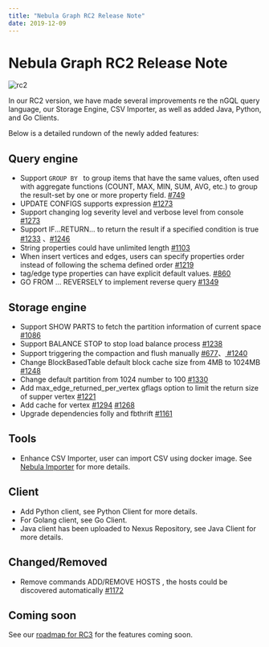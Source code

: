 ```yaml
---
title: "Nebula Graph RC2 Release Note"
date: 2019-12-09
---
```


# Nebula Graph RC2 Release Note


![rc2](https://user-images.githubusercontent.com/56643819/72578859-51099b00-3912-11ea-8435-3f4d412d004e.png)

In our RC2 version, we have made several improvements re the nGQL query language, our Storage Engine, CSV Importer, as well as added Java, Python, and Go Clients.

Below is a detailed rundown of the newly added features:

## Query engine

- Support `GROUP BY ` to group items that have the same values, often used with aggregate functions (COUNT, MAX, MIN, SUM, AVG, etc.) to group the result-set by one or more property field. [#749](https://github.com/vesoft-inc/nebula/issues/749)
- UPDATE CONFIGS supports expression  [#1273](https://github.com/vesoft-inc/nebula/issues/1273)
- Support changing log severity level and verbose level from console  [#1273](https://github.com/vesoft-inc/nebula/issues/1273)
- Support IF...RETURN... to return the result if a specified condition is true [#1233](https://github.com/vesoft-inc/nebula/issues/1233) 、[#1246](https://github.com/vesoft-inc/nebula/issues/1246)
- String properties could have unlimited length  [#1103](https://github.com/vesoft-inc/nebula/issues/1103)
- When insert vertices and edges, users can specify properties order instead of following the schema defined order [#1219](https://github.com/vesoft-inc/nebula/issues/1219)
- tag/edge type properties can have explicit default values.  [#860](https://github.com/vesoft-inc/nebula/issues/860)
- GO FROM ... REVERSELY to implement reverse query [#1349](https://github.com/vesoft-inc/nebula/issues/1349)

## Storage engine

- Support SHOW PARTS to fetch the partition information of current space [#1086](https://github.com/vesoft-inc/nebula/issues/1086)
- Support BALANCE STOP to stop load balance process [#1238](https://github.com/vesoft-inc/nebula/issues/1238)
- Support triggering the compaction and flush manually [#677](https://github.com/vesoft-inc/nebula/issues/677)、[ #1240](https://github.com/vesoft-inc/nebula/issues/1240)
- Change BlockBasedTable default block cache size from 4MB to 1024MB  [#1248](https://github.com/vesoft-inc/nebula/issues/1248)
- Change default partition from 1024 number to 100 [#1330](https://github.com/vesoft-inc/nebula/issues/1330)
- Add max_edge_returned_per_vertex gflags option to limit the return size of supper vertex [#1221](https://github.com/vesoft-inc/nebula/issues/1221)
- Add cache for vertex [ #1294](https://github.com/vesoft-inc/nebula/issues/1294) [#1268](https://github.com/vesoft-inc/nebula/issues/1268)
- Upgrade dependencies folly and fbthrift [#1161](https://github.com/vesoft-inc/nebula/issues/1161)

## Tools

- Enhance CSV Importer, user can import CSV using docker image. See [Nebula Importer]((https://github.com/vesoft-inc/nebula-importer)) for more details.

## Client

- Add Python client, see Python Client for more details.
- For Golang client, see Go Client.
- Java client has been uploaded to Nexus Repository, see Java Client for more details.

## Changed/Removed

- Remove commands ADD/REMOVE HOSTS , the hosts could be discovered automatically [#1172](https://github.com/vesoft-inc/nebula/issues/1172)

## Coming soon

See our [roadmap for RC3](https://github.com/vesoft-inc/nebula/wiki/Nebula-Graph-Roadmap-RC3) for the features coming soon.
